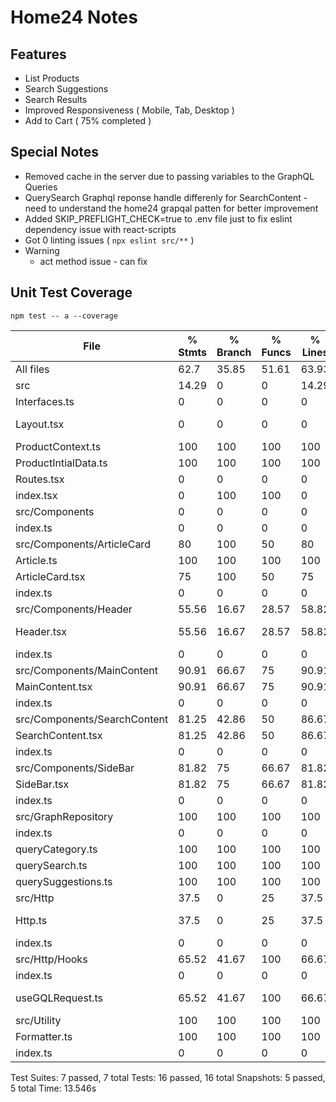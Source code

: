 # Home24 Notes

## Features
- List Products
- Search Suggestions
- Search Results
- Improved Responsiveness ( Mobile, Tab, Desktop )
- Add to Cart ( 75% completed )

## Special Notes
- Removed cache in the server due to passing variables to the GraphQL Queries
- QuerySearch Graphql reponse handle differenly for SearchContent - need to understand the home24 grapqal patten for better improvement
- Added SKIP_PREFLIGHT_CHECK=true to .env file just to fix eslint dependency issue with react-scripts
- Got 0 linting issues ( `npx eslint src/**` )
-  Warning 
    - act method issue - can fix


## Unit Test Coverage

`npm test -- a --coverage`


File                          |  % Stmts | % Branch |  % Funcs |  % Lines | Uncovered Line #s |
------------------------------|----------|----------|----------|----------|-------------------|
All files                     |     62.7 |    35.85 |    51.61 |    63.93 |                   |
 src                          |    14.29 |        0 |        0 |    14.29 |                   |
  Interfaces.ts               |        0 |        0 |        0 |        0 |                   |
  Layout.tsx                  |        0 |        0 |        0 |        0 |... 32,33,34,38,61 |
  ProductContext.ts           |      100 |      100 |      100 |      100 |                   |
  ProductIntialData.ts        |      100 |      100 |      100 |      100 |                   |
  Routes.tsx                  |        0 |        0 |        0 |        0 |                   |
  index.tsx                   |        0 |      100 |      100 |        0 |                 7 |
 src/Components               |        0 |        0 |        0 |        0 |                   |
  index.ts                    |        0 |        0 |        0 |        0 |                   |
 src/Components/ArticleCard   |       80 |      100 |       50 |       80 |                   |
  Article.ts                  |      100 |      100 |      100 |      100 |                   |
  ArticleCard.tsx             |       75 |      100 |       50 |       75 |                33 |
  index.ts                    |        0 |        0 |        0 |        0 |                   |
 src/Components/Header        |    55.56 |    16.67 |    28.57 |    58.82 |                   |
  Header.tsx                  |    55.56 |    16.67 |    28.57 |    58.82 |... 41,49,67,68,81 |
  index.ts                    |        0 |        0 |        0 |        0 |                   |
 src/Components/MainContent   |    90.91 |    66.67 |       75 |    90.91 |                   |
  MainContent.tsx             |    90.91 |    66.67 |       75 |    90.91 |                13 |
  index.ts                    |        0 |        0 |        0 |        0 |                   |
 src/Components/SearchContent |    81.25 |    42.86 |       50 |    86.67 |                   |
  SearchContent.tsx           |    81.25 |    42.86 |       50 |    86.67 |             27,68 |
  index.ts                    |        0 |        0 |        0 |        0 |                   |
 src/Components/SideBar       |    81.82 |       75 |    66.67 |    81.82 |                   |
  SideBar.tsx                 |    81.82 |       75 |    66.67 |    81.82 |             14,36 |
  index.ts                    |        0 |        0 |        0 |        0 |                   |
 src/GraphRepository          |      100 |      100 |      100 |      100 |                   |
  index.ts                    |        0 |        0 |        0 |        0 |                   |
  queryCategory.ts            |      100 |      100 |      100 |      100 |                   |
  querySearch.ts              |      100 |      100 |      100 |      100 |                   |
  querySuggestions.ts         |      100 |      100 |      100 |      100 |                   |
 src/Http                     |     37.5 |        0 |       25 |     37.5 |                   |
  Http.ts                     |     37.5 |        0 |       25 |     37.5 |... 23,25,27,30,45 |
  index.ts                    |        0 |        0 |        0 |        0 |                   |
 src/Http/Hooks               |    65.52 |    41.67 |      100 |    66.67 |                   |
  index.ts                    |        0 |        0 |        0 |        0 |                   |
  useGQLRequest.ts            |    65.52 |    41.67 |      100 |    66.67 |... 79,81,84,85,87 |
 src/Utility                  |      100 |      100 |      100 |      100 |                   |
  Formatter.ts                |      100 |      100 |      100 |      100 |                   |
  index.ts                    |        0 |        0 |        0 |        0 |                   |

Test Suites: 7 passed, 7 total
Tests:       16 passed, 16 total
Snapshots:   5 passed, 5 total
Time:        13.546s


